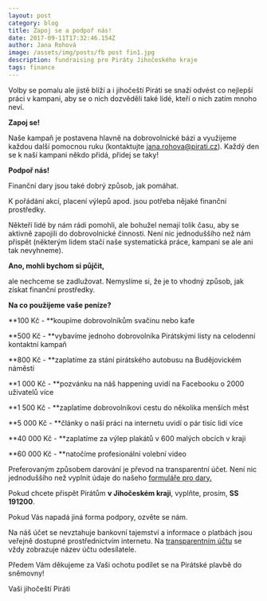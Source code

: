 ```yaml
---
layout: post
category: blog
title: Zapoj se a podpoř nás!
date: 2017-09-11T17:32:46.154Z
author: Jana Rohová
image: /assets/img/posts/fb post fin1.jpg
description: fundraising pro Piráty Jihočeského kraje
tags: finance
---
```

Volby se pomalu ale jistě blíží a i jihočeští Piráti se snaží odvést co nejlepší práci v kampani, aby se o nich dozvěděli také lidé, kteří o nich zatím mnoho neví.

**Zapoj se!**

Naše kampaň je postavena hlavně na dobrovolnické bázi a využijeme každou další pomocnou ruku (kontaktujte [jana.rohova@pirati.cz](mailto:jana.rohova@pirati.cz)). Každý den se k naší kampani někdo přidá, přidej se taky!

**Podpoř nás!**

Finanční dary jsou také dobrý způsob, jak pomáhat.

K pořádání akcí, placení výlepů apod. jsou potřeba nějaké finanční prostředky.

Někteří lidé by nám rádi pomohli, ale bohužel nemají tolik času, aby se aktivně zapojili do dobrovolnické činnosti. Není nic jednoduššího než nám přispět (některým lidem stačí naše systematická práce, kampani se ale ani tak nevyhneme).

**Ano, mohli bychom si půjčit,**

ale nechceme se zadlužovat. Nemyslíme si, že je to vhodný způsob, jak získat finanční prostředky.

**Na co použijeme vaše peníze?**

\*\*100 Kč - \*\*koupíme dobrovolníkům svačinu nebo kafe

\*\*500 Kč - \*\*vybavíme jednoho dobrovolníka Pirátskými listy na celodenní kontaktní kampaň

\*\*800 Kč - \*\*zaplatíme za stání pirátského autobusu na Budějovickém náměstí

\*\*1 000 Kč - \*\*pozvánku na náš happening uvidí na Facebooku o 2000 uživatelů více

\*\*1 500 Kč - \*\*zaplatíme dobrovolníkovi cestu do několika menších měst

\*\*5 000 Kč - \*\*články o naší práci na internetu uvidí o pár tisíc lidí více

\*\*40 000 Kč - \*\*zaplatíme za výlep plakátů v 600 malých obcích v kraji

\*\*60 000 Kč - \*\*natočíme profesionální volební video

Preferovaným způsobem darování je převod na transparentní účet. Není nic jednoduššího než vyplnit údaje do našeho [formuláře pro dary.](https://wiki.pirati.cz/fo/dary)

Pokud chcete přispět Pirátům **v Jihočeském kraji**, vyplňte, prosím, **SS 191200**.

Pokud Vás napadá jiná forma podpory, ozvěte se nám.

Na náš účet se nevztahuje bankovní tajemství a informace o platbách jsou veřejně dostupné prostřednictvím internetu. Na [transparentním účtu](https://www.fio.cz/ib2/transparent?a=2100048174) se vždy zobrazuje název účtu odesílatele.

Předem Vám děkujeme za Vaši ochotu podílet se na Pirátské plavbě do sněmovny!

Vaši jihočeští Piráti
